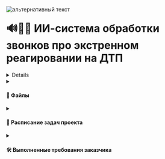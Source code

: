 <div>
    <img src="https://github.com/alecseiterr/Icon_Soft/blob/main/Tatarintsev_Dmitry/img/header.jpg" alt="альтернативный текст" title="заголовок изображения" width="auto" style="float: left; margin-right: 10px">
</div>

# 🔊📳🆘 ИИ-система обработки звонков про экстренном реагировании на ДТП

<details>
<br> 

> Для эффективного реагирования на экстренные ситуации, такие как ДТП, необходимо разработать модель нейронной сети, способную быстро анализировать аудиозаписи звонков и определять, является ли вызов ложным или истинным. Цель проекта - разработать модель, которая в течение 20 секунд после начала звонка определит характер вызова и выдаст рекомендацию по дальнейшим действиям оператору.

**Интерфейс (Демо версия)**: [РАБОЧАЯ ССЫЛКА](https://huggingface.co/spaces/dmitry212010/emergency_calls_net_demo)

**Статус проекта: в процессе.**

**Стэк**: *streamlit, sounddevice, soundfile, io, numpy, librosa, os, speech_recognition, tempfile*.

<details>
<br> 
<h5>⚗️ Описание стэка </h5>

- `streamlit`: *создания веб-приложений*
- `sounddevice`: *запись и воспроизведение звука*
- `soundfile`: *для чтения и записи звуковых файлов*
- `io`: *модуль io для работы с потоками ввода-вывода*
- `numpy`: *для работы с массивами и математическими операциями*
- `librosa`: *для анализа и обработки аудио*
- `os`: *модуль os для работы с файловой системой*
- `speech_recognition`: *SpeechRecognition для распознавания речи*
- `tempfile`: *временная запись аудио файла*

</details>

**Цель:**
- Разработать модель нейронной сети, способную анализировать аудиозаписи звонков и определять экстренные ситуации.
- Обеспечить оперативное определение ложных и истинных вызовов в течение 20 секунд.
- Предоставить оператору рекомендацию по дальнейшим действиям на основе результатов анализа.


**План:** *анализ стека разработки **-->** парсинг датасета **-->** создание демонстрационной версии*

</details>
</details>

<details>
<br> 
<summary><h4>📂 Файлы </h4></summary>

🪄 *Парсинг.*
- - `processing_module.py`: Модуль предобработки данных. (Не требуется)
- - [`data_info.ipynb`](https://github.com/alecseiterr/Icon_Soft/blob/main/Tatarintsev_Dmitry/experimental_laboratory/data_info.ipynb): Конструктор таблиц для анализа данных и обучения модели.

<br>

🧬 *Обучение.*
- - [`package_versions.txt`](https://github.com/alecseiterr/Icon_Soft/blob/main/Tatarintsev_Dmitry/package_versions.txt): Актуальные версии библиотек.
- - [`requirements.txt`](https://github.com/alecseiterr/Icon_Soft/blob/main/Tatarintsev_Dmitry/requirements.txt): Импорты необходимые для проекта.
- - [`train.ipynb`](https://github.com/alecseiterr/Icon_Soft/blob/main/Tatarintsev_Dmitry/train.ipynb): Модель анализа аудиозаписей. 

<br>

💻 *Интерфейс.*
- - [`app.py`](https://github.com/alecseiterr/Icon_Soft/blob/main/Tatarintsev_Dmitry/app.py): Модуль взаимодействия с оператором. Отвечает за взаимодействие с оператором и передачу информации о вызове и рекомендации. Рабочий многофункциональный интерфейс.
- - [`app-code-cell-demo.py`](https://github.com/alecseiterr/Icon_Soft/blob/main/Tatarintsev_Dmitry/app-code-cell-demo.py): Интерфейс взаимодействия через ячейку кода в код ридере типа VisualStudio.
- - [`app-huggingface-demo.py`](https://github.com/alecseiterr/Icon_Soft/blob/main/Tatarintsev_Dmitry/experimental_laboratory/app-huggingface-demo.py): Образец интерфейса для HuggingFace.

<details>
<br> 
РАБОЧАЯ ССЫЛКА - https://huggingface.co/spaces/dmitry212010/emergency_calls_net_demo

<div>
    <img src="https://github.com/alecseiterr/Icon_Soft/blob/main/Tatarintsev_Dmitry/img/interface.png" alt="альтернативный текст" title="заголовок изображения" width="auto" style="float: left; margin-right: 10px">
</div>

**Версия для запуска из ячейки кода.** app-code-cell-demo.py
https://github.com/alecseiterr/Icon_Soft/blob/main/Tatarintsev_Dmitry/emergency_calls_net_sample.ipynb

```python
import app-code-cell-demo
```
```
Система распознания аварийных вызовов.

Нажмите Enter, чтобы начать запись...

Запись завершена! Файл сохранен как 'recording.wav'

Распознание речи...
Итог: Здравствуйте Меня зовут Дмитрий это система ГЛОНАСС пожалуйста расскажите что у вас произошло

Анализ вызова...
Ложный вызов.
```

Принцип работы. Запустить приложение (ячейку с кодом). Нажать Enter для записи как просят. Через 20 секунд запись прерывается. Начинается распознание сигнала: речь, вероятность аварии. Вывод всех результатов на экран.

Модуль захвата первых 20 секунд звонка. Модуль распознания речи от гугла. Анализ цветности частот как модель.

Дополнительных файлов не требуется, только  app.py .

<br>

**Полная функциональная версия.** app.py

<div>
    <img src="https://github.com/alecseiterr/Icon_Soft/blob/main/Tatarintsev_Dmitry/img/full-app.png" alt="альтернативный текст" title="заголовок изображения" width="auto" style="float: left; margin-right: 10px">
</div>

Что бы установить полную функциональную версию вам потребуется докер образ или пакет-установщик anaconda.

Запуск через Anaconda CMD.exe Prompt
```CMD.exe
C:\Users\...>git clone https://github.com/alecseiterr/Icon_Soft.git
C:\Users\...>cd "C:\Users\...\Icon_Soft\Tatarintsev_Dmitry"
C:\Users\...\Icon_Soft\Tatarintsev_Dmitry>pip install -r requirements.txt
C:\Users\...\Icon_Soft\Tatarintsev_Dmitry>python -m streamlit run app.py
```

"C:\Users\..." - локальный каталог куда загружаются файлы с github

Ваш основной браузер автоматически запустит http://localhost с приложением.

Для отключения приложения достаточно выйти из браузера или в консоле нажав на кнопки клавиатуры "Cntrl" + "C"

</details>
</details>

<details>
<br> 
<summary><h4>🎲 Расписание задач проекта </h4></summary>

> Здесь указан примерный план и выполненные задачи. Задачи будут пополнятся по мере продвижения. Дедлайны плановых этапов и дедлайны их задач могут не совпадать, все сроки условные.
>
> Статусы задач: **Задача поставлена.** --> **В процессе.** --> **Завершено.**

<br>

Анализ стека **01.05 ~ 03.06.2024:**

- ~~02.05-09.05.2024: aнализ стека текста.~~ **Завершено.**
- ~~09.05-03.06.2024: aнализ стека обработки стримингового аудио в Python.~~ **Завершено.**

<br>

Парсинг **23.05 ~ 31.07.2024:**

- ~~23.05-30.05.2024: Aугментации датасета.~~ **Завершено.**
- ~~23.05-01.07.2024: Парсинг первых 70 файлов.~~ **Завершено.**
- ~~01.06.2024-01.07.2024: Объединить демо и vpn-сервера датасеты в один. Аугментировать.~~ **Завершено.**
- ~~03.06.2024-03.06.2024: Модуль предобработки данных.~~ **Завершено.**
<br>

Интерфейс **02.05 ~ 05.07.2024:**
- ~~02.05-02.05.2024: app.py - модуль взаимодействия с оператором. Заглушкa (без модели).~~ **Завершено.**
- ~~16.05-01.07.2024: train.ipynb - нейронная сеть для анализа аудиозаписей.~~ **Завершено.**
- ~~03.06.2024-03.06.2024: вписать модель вместо заглушки.~~ **Завершено.**

<br>

Тестирование **04.06 ~ 31.07.2024(Крайний срок):**
- ~~04.06-31.07.2024: провести тестирование модели на тестовом наборе данных, содержащем различные аудиозаписи звонков.~~ **Завершено.**
- ~~04.06-31.07.2024: оценить точность определения вызовов и скорость работы модели.~~ **Завершено.**
- 04.06-31.07.2024: провести интеграционное тестирование системы для проверки взаимодействия компонентов. **В процессе.**

</details>

<details>
<br> 
<summary><h4>🛠️ Выполненные требования заказчика </h4></summary>

> Прочерк означает, что, по мнению автора проекта, условие выполнено и не требует доработки. ~~Пример.~~ Прочерк будет снят в случае принятых замечаний от коллег или куратора проекта, а задача поставлена в расписание.

*Архитектура системы:*
- ~~Модуль предобработки данных: Преобразует аудиозаписи в формат, пригодный для анализа нейронной сетью.~~
- ~~Нейронная сеть для анализа аудиозаписей: Обучается на данных, содержащих аудиозаписи и классы (истинный/ложный вызов).~~
- ~~Модуль определения вызова: Выполняет анализ аудиозаписи и выдает флаг вызова и рекомендацию оператору.~~
- ~~Модуль взаимодействия с оператором: Отвечает за взаимодействие с оператором и передачу информации о вызове и рекомендации.~~

*Интерфейс*
- ~~Разработать интерфейс для оператора с отображением информации о вызове и рекомендации по дальнейшим действиям.~~
- ~~Обеспечить простоту использования интерфейса и интуитивно понятные элементы управления.~~

<br>

*Внесение финальных поправок.*
- ~~Провести тестирование модели на тестовом наборе данных, содержащем различные аудиозаписи звонков.~~
- ~~Оценить точность определения вызовов и скорость работы модели.~~
- Провести интеграционное тестирование системы для проверки взаимодействия компонентов.


<br>

*Функциональные требования.*
- ~~*Разработать и обучить модель нейронной сети для анализа аудиозаписей звонков.*~~
- ~~*Обеспечить работу модели в реальном времени с временным ограничением в 20 секунд.*~~
- ~~*Выдавать оператору флаг (истинный/ложный вызов) и рекомендацию по дальнейшим действиям.*~~
- ~~*Опционально: провести классификацию вызовов на основе анализа шумов.*~~

*Нефункциональные требования:*
- ~~*Высокая точность определения вызова для минимизации ложных срабатываний.*~~
- ~~*Высокая скорость работы модели для оперативного принятия решений оператором.*~~
- ~~*Надежная работа модели даже при наличии шумов в аудиозаписях.*~~
- ~~*Защита конфиденциальности данных пользователей.*~~

<br>

> **Суммирование требований:**
> <br>
> Разработка модели нейронной сети для определения экстренных ситуаций по аудиозаписям звонков позволит операторам быстро и точно принимать решения в критических ситуациях. Модель должна быть надежной, быстрой и точной, чтобы оператор мог принимать обоснованные решения в экстренных ситуациях.

<details>
<br> 
<summary><h5>🛠️ Учебный материал. </h5></summary>

https://lk.neural-university.ru/lesson/1071?lp=383211

https://lk.neural-university.ru/lesson/60?lp=383211

https://lk.neural-university.ru/lesson/32?lp=383211

https://lk.neural-university.ru/lesson/509?lp=383211

https://colab.research.google.com/drive/1KcWt4A5JyQZbOrd0ouEn7c7Y9p1VkKTD?usp=sharing
</details>
</details>
